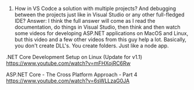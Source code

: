 1. How in VS Codce a solution with multiple projects? And debugging between the projects just like in Visual Studio or any other full-fledged IDE?
Answer: I think the full answer will come as I read the documentation, do things in Visual Studio, then think and then watch some videos for developing ASP.NET applications on MacOS and Linux, but this video and a few other videos from this guy help a lot. Basically, you don't create DLL's. You create folders. Just like a node app.

.NET Core Development Setup on Linux (Update for v1.1)
https://www.youtube.com/watch?v=mFHXojRC6Rw

ASP.NET Core - The Cross Platform Approach - Part 4
https://www.youtube.com/watch?v=6sWLLzaG0JA